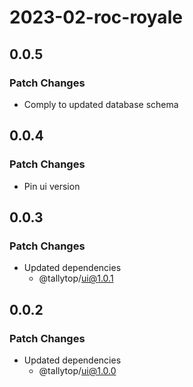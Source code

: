 # 2023-02-roc-royale

## 0.0.5

### Patch Changes

- Comply to updated database schema

## 0.0.4

### Patch Changes

- Pin ui version

## 0.0.3

### Patch Changes

- Updated dependencies
  - @tallytop/ui@1.0.1

## 0.0.2

### Patch Changes

- Updated dependencies
  - @tallytop/ui@1.0.0
